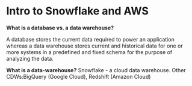 # Intro to Snowflake and AWS
**What is a database vs. a data warehouse?**

A database stores the current data required to power an application whereas a data warehouse stores current and historical data for one or more systems in a predefined and fixed schema for the purpose of analyzing the data.

**What is a data-warehouse?**
Snowflake - a cloud data warehouse. Other CDWs:BigQuery (Google Cloud), Redshift (Amazon Cloud)
